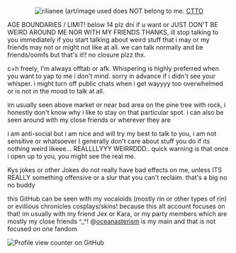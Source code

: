 <div align="center">
  
![rilianee](https://media.discordapp.net/attachments/1121710115490385980/1333387757933953024/Untitled223_20250115124413.png?ex=67cec31e&is=67cd719e&hm=c98e14f7f401410817207cae6235b8f19daeffe30b79cf74ca2d372343aae80c&=&format=webp&quality=lossless&width=919&height=919)
(art/image used does NOT belong to me. [CTTO](https://danbooru.donmai.us/posts/5206862)

<div align="left">
AGE BOUNDARIES / LIMIT! below 14 plz dni if u want or JUST DON'T BE WEIRD AROUND ME NOR WITH MY FRIENDS THANKS, ill stop talking to you immediately if you start talking about weird stuff that i may or my friends may not or might not like at all. we can talk normally and be friends/oomfs but that's it!! no closure plzz thx.

c+h freely, I'm always offtab or afk. Whispering is highly preferred when you want to yap to me i don't mind. sorry in advance if i didn't see your whisper. i might turn off public chats when i get wayyyy too overwhelmed or is not in the mood to talk at all.

im usually seen above market or near bsd area on the pine tree with rock, i honestly don't know why i like to stay on that particular spot. i can also be seen around with my close friends or wherever they are

i am anti-social but i am nice and will try my best to talk to you, i am not sensitive or whatsoever I generally don't care about stuff you do if its nothing weird likeee... REALLLLYYY WEIRRDDD.. quick warning is that once i open up to you, you might see the real me.

Kys jokes or other Jokes do not really have bad effects on me, unless ITS REALLY something offensive or a slur that you can't reclaim. that's a big no no buddy

this GitHub can be seen with my vocaloids (mostly rin or other types of rin) or evillious chronicles cosplays/skins! because this alt account focuses on that!
im usually with my friend Jex or Kara, or my party members which are mostly my close friends ^_^!
@[oceanasterism](https://github.com/oceanasterism) is my main and that is not focused on one fandom 

![Profile view counter on GitHub](https://komarev.com/ghpvc/?username=daughterofevil)
